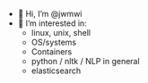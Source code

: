 - 👋 Hi, I’m @jwmwi
- 👀 I’m interested in:
  - linux, unix, shell 
  - OS/systems 
  - Containers
  - python / nltk / NLP in general
  - elasticsearch
 
